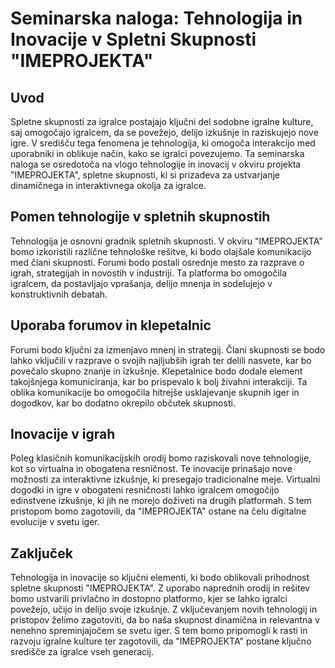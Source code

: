 # Seminarska naloga: Tehnologija in Inovacije v Spletni Skupnosti "IMEPROJEKTA" 
## Uvod 
Spletne skupnosti za igralce postajajo ključni del sodobne igralne kulture, saj omogočajo igralcem, da se povežejo, delijo izkušnje in raziskujejo nove igre. V središču tega fenomena je tehnologija, ki omogoča interakcijo med uporabniki in oblikuje način, kako se igralci povezujemo. Ta seminarska naloga se osredotoča na vlogo tehnologije in inovacij v okviru projekta "IMEPROJEKTA", spletne skupnosti, ki si prizadeva za ustvarjanje dinamičnega in interaktivnega okolja za igralce. 
## Pomen tehnologije v spletnih skupnostih 
Tehnologija je osnovni gradnik spletnih skupnosti. V okviru "IMEPROJEKTA" bomo izkoristili različne tehnološke rešitve, ki bodo olajšale komunikacijo med člani skupnosti. Forumi bodo postali osrednje mesto za razprave o igrah, strategijah in novostih v industriji. Ta platforma bo omogočila igralcem, da postavljajo vprašanja, delijo mnenja in sodelujejo v konstruktivnih debatah. 
## Uporaba forumov in klepetalnic 
Forumi bodo ključni za izmenjavo mnenj in strategij. Člani skupnosti se bodo lahko vključili v razprave o svojih najljubših igrah ter delili nasvete, kar bo povečalo skupno znanje in izkušnje. Klepetalnice bodo dodale element takojšnjega komuniciranja, kar bo prispevalo k bolj živahni interakciji. Ta oblika komunikacije bo omogočila hitrejše usklajevanje skupnih iger in dogodkov, kar bo dodatno okrepilo občutek skupnosti. 
## Inovacije v igrah 
Poleg klasičnih komunikacijskih orodij bomo raziskovali nove tehnologije, kot so virtualna in obogatena resničnost. Te inovacije prinašajo nove možnosti za interaktivne izkušnje, ki presegajo tradicionalne meje. Virtualni dogodki in igre v obogateni resničnosti lahko igralcem omogočijo edinstvene izkušnje, ki jih ne morejo doživeti na drugih platformah. S tem pristopom bomo zagotovili, da "IMEPROJEKTA" ostane na čelu digitalne evolucije v svetu iger.
## Zaključek 
Tehnologija in inovacije so ključni elementi, ki bodo oblikovali prihodnost spletne skupnosti "IMEPROJEKTA". Z uporabo naprednih orodij in rešitev bomo ustvarili privlačno in dostopno platformo, kjer se lahko igralci povežejo, učijo in delijo svoje izkušnje. Z vključevanjem novih tehnologij in pristopov želimo zagotoviti, da bo naša skupnost dinamična in relevantna v nenehno spreminjajočem se svetu iger. S tem bomo pripomogli k rasti in razvoju igralne kulture ter zagotovili, da "IMEPROJEKTA" postane ključno središče za igralce vseh generacij.



